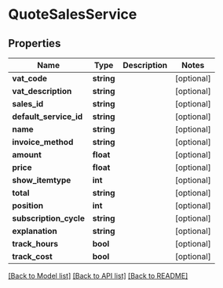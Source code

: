 # QuoteSalesService

## Properties

 Name                   | Type       | Description | Notes      
------------------------|------------|-------------|------------
 **vat_code**           | **string** |             | [optional] 
 **vat_description**    | **string** |             | [optional] 
 **sales_id**           | **string** |             | [optional] 
 **default_service_id** | **string** |             | [optional] 
 **name**               | **string** |             | [optional] 
 **invoice_method**     | **string** |             | [optional] 
 **amount**             | **float**  |             | [optional] 
 **price**              | **float**  |             | [optional] 
 **show_itemtype**      | **int**    |             | [optional] 
 **total**              | **string** |             | [optional] 
 **position**           | **int**    |             | [optional] 
 **subscription_cycle** | **string** |             | [optional] 
 **explanation**        | **string** |             | [optional] 
 **track_hours**        | **bool**   |             | [optional] 
 **track_cost**         | **bool**   |             | [optional] 

[[Back to Model list]](../../README.md#documentation-for-models) [[Back to API list]](../../README.md#documentation-for-api-endpoints) [[Back to README]](../../README.md)


